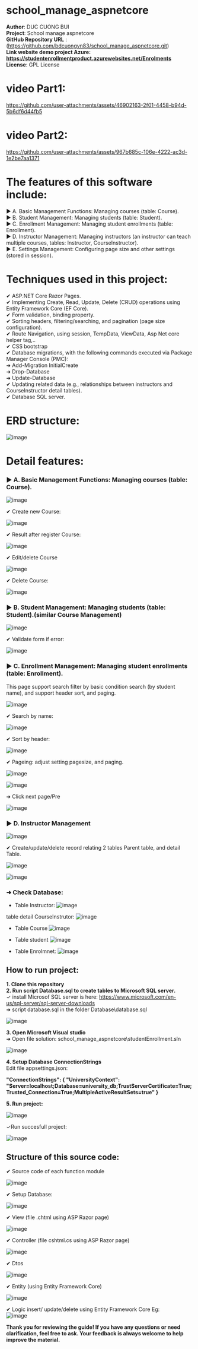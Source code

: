 # school_manage_aspnetcore

 **Author**: DUC CUONG BUI  
 **Project**: School manage aspnetcore  
**GitHub Repository URL** : (https://github.com/bdcuongvn83/school_manage_aspnetcore.git)  
**Link website demo project Azure: https://studentenrollmentproduct.azurewebsites.net/Enrolments**  
**License**: GPL License  

# video Part1:
https://github.com/user-attachments/assets/46902163-2f01-4458-b94d-5b6df6d44fb5

# video Part2:

https://github.com/user-attachments/assets/967b685c-106e-4222-ac3d-1e2be7aa1371

# **The features of this software include:**

► A. Basic Management Functions: Managing courses (table: Course).  
► B. Student Management: Managing students (table: Student).  
► C. Enrollment Management: Managing student enrollments (table: Enrollment).  
► D. Instructor Management: Managing instructors (an instructor can teach multiple courses, tables: Instructor, CourseInstructor).  
► E. Settings Management: Configuring page size and other settings (stored in session).   

# **Techniques used in this project:**

✔ ASP.NET Core Razor Pages.  
✔ Implementing Create, Read, Update, Delete (CRUD) operations using Entity Framework Core (EF Core).  
✔ Form validation, binding property.  
✔ Sorting headers, filtering/searching, and pagination (page size configuration).  
✔ Route Navigation, using session, TempData, ViewData, Asp Net core helper tag,..  
✔ CSS bootstrap  
✔ Database migrations, with the following commands executed via Package Manager Console (PMC):  
  ➜  Add-Migration InitialCreate  
  ➜  Drop-Database  
  ➜  Update-Database   
✔ Updating related data (e.g., relationships between instructors and CourseInstructor detail tables).  
✔ Database SQL server.

# **ERD structure:**

![image](https://github.com/user-attachments/assets/d2bc1856-2f35-4219-a2f4-132db4530c0d)

# **Detail features:**

### ► **A. Basic Management Functions: Managing courses (table: Course).**  

![image](https://github.com/user-attachments/assets/07d7fe5a-1761-43c3-9ddb-177dd2891ee7)

✔ Create new Course:

![image](https://github.com/user-attachments/assets/b58b88b9-a280-4b2a-8220-4d341cf060f8)

✔ Result after register Course:

![image](https://github.com/user-attachments/assets/3d74d5f0-b72a-4bc0-9e8a-c65993912033)

✔ Edit/delete Course

![image](https://github.com/user-attachments/assets/494a313e-92ac-450c-9d7d-91f56e391c9f)

✔ Delete Course:

![image](https://github.com/user-attachments/assets/d6987a63-49fd-439f-954c-fc496fff7cf9)

### ►  **B. Student Management: Managing students (table: Student).(similar Course Management)**  

![image](https://github.com/user-attachments/assets/123b69bb-37ff-4e30-89cb-c0b5a2ba7f93)

✔ Validate form if error:

![image](https://github.com/user-attachments/assets/b31fd217-ec9c-47d2-a2d5-119d49195d91)

### ►  **C. Enrollment Management: Managing student enrollments (table: Enrollment).**  
This page support search filter by basic condition search (by student name), and support header sort, and paging. 

![image](https://github.com/user-attachments/assets/159bf924-37bc-46ce-872d-880d6db6bf62)

✔ Search by name:

![image](https://github.com/user-attachments/assets/32accf0b-167e-4734-bf73-b950ec6fcefa)

✔ Sort by header:

![image](https://github.com/user-attachments/assets/af5e815a-0b28-43ad-8313-a33dbea8d4fb)

✔ Pageing: adjust setting pagesize, and paging.

![image](https://github.com/user-attachments/assets/11a4ddc2-2e33-415d-a973-591de64c2a13)

![image](https://github.com/user-attachments/assets/84dd1d19-8f1a-4969-87d5-3cfa0f76b72f)

➜ Click next page/Pre

![image](https://github.com/user-attachments/assets/14e68cc2-5ee9-4f16-a4fa-43c5ee6cf25f)

###  ► **D. Instructor Management**  

![image](https://github.com/user-attachments/assets/dcd628a0-b341-4395-a4e1-b38b8458f889)


✔ Create/update/delete record relating 2 tables Parent table, and detail Table.

![image](https://github.com/user-attachments/assets/e2156564-c72d-4aa8-bb11-209c383eb500)

![image](https://github.com/user-attachments/assets/1fc3225f-7399-4ce2-85f8-4c7e6beb0946)

### ➜ Check Database:

- Table Instructor:
![image](https://github.com/user-attachments/assets/ef05c1a2-a5fe-4231-aa3e-66a7d909e469)

table detail CourseInstrutor:
![image](https://github.com/user-attachments/assets/9249ae9d-d11c-4a71-b17f-cdb9b41f51d3)

- Table Course
![image](https://github.com/user-attachments/assets/12a7adc7-7181-47ea-b893-e31e105c3ac5)

- Table student
![image](https://github.com/user-attachments/assets/dcf5bbc2-5593-4bc1-802f-2bdd0174572b)

- Table Enrolmnet:
![image](https://github.com/user-attachments/assets/e3f96a28-1af5-4797-8568-ee38ab0854b7)


## **How to run project:**  
**1. Clone this repository**   
**2. Run script Database.sql to create tables to Microsoft SQL server.**    
  ✓ install Microsof SQL server is here: https://www.microsoft.com/en-us/sql-server/sql-server-downloads  
  ➜  script database.sql in the folder Database\database.sql  
  
![image](https://github.com/user-attachments/assets/a95fc14c-5322-4c7d-8a0c-5c20deb21f26)

**3. Open Microsoft Visual studio**   
➜ Open file solution: school_manage_aspnetcore\studentEnrollment.sln  

![image](https://github.com/user-attachments/assets/1e192231-41eb-4542-862c-0f17697b31f6)

**4. Setup Database ConnectionStrings**  
Edit file appsettings.json:  

**"ConnectionStrings": {
    "UniversityContext": "Server=localhost;Database=university_db;TrustServerCertificate=True;Trusted_Connection=True;MultipleActiveResultSets=true"
}**  

**5. Run project:**  
 
![image](https://github.com/user-attachments/assets/f148b3e3-99ac-4745-9f80-f613e1919982)

 ✓Run succesfull project:  
 
![image](https://github.com/user-attachments/assets/1044a66d-b5d1-493b-9734-7954ed07cc1c)


## **Structure of this source code:**  

✔ Source code of each function module  

![image](https://github.com/user-attachments/assets/e43475c7-282a-4d28-a06e-fae8aa6786b8)

✔ Setup Database:  

![image](https://github.com/user-attachments/assets/c970d441-7c52-402b-869d-fc8c0ecea69d)

✔ View  (file .chtml using ASP Razor page)  

![image](https://github.com/user-attachments/assets/dc62c88b-37d6-4b04-a3a5-1fc0d84a8967)

✔ Controller  (file cshtml.cs using ASP Razor page)  

![image](https://github.com/user-attachments/assets/4d8d3ffe-78a5-4f98-b314-a23a646a155b)

✔ Dtos  

![image](https://github.com/user-attachments/assets/f88a15ca-bb75-4b70-9103-67a424185a90)

✔ Entity (using Entity Framework Core)  

![image](https://github.com/user-attachments/assets/1e680932-db1e-49d5-8733-ea76f02345ad)

✔ Logic insert/ update/delete using Entity Framework Core
Eg:  
![image](https://github.com/user-attachments/assets/1797e31a-83b0-4946-a3ac-acde71f917b3)

**Thank you for reviewing the guide! If you have any questions or need clarification, feel free to ask. Your feedback is always welcome to help improve the material.**


